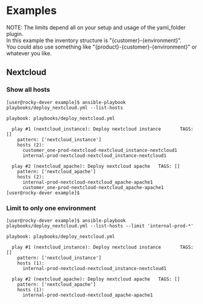 # Examples
NOTE: The limits depend all on your setup and usage of the yaml_folder plugin.  
In this example the inventory structure is "{customer}-{environment}".  
You could also use something like "{product}-{customer}-{environment}" or whatever you like.

## Nextcloud
### Show all hosts
```
[user@rocky-dever example]$ ansible-playbook playbooks/deploy_nextcloud.yml --list-hosts 

playbook: playbooks/deploy_nextcloud.yml

  play #1 (nextcloud_instance): Deploy nextcloud instance       TAGS: []
    pattern: ['nextcloud_instance']
    hosts (2):
      customer_one-prod-nextcloud-nextcloud_instance-nextcloud1
      internal-prod-nextcloud-nextcloud_instance-nextcloud1

  play #2 (nextcloud_apache): Deploy nextcloud apache   TAGS: []
    pattern: ['nextcloud_apache']
    hosts (2):
      internal-prod-nextcloud-nextcloud_apache-apache1
      customer_one-prod-nextcloud-nextcloud_apache-apache1
[user@rocky-dever example]$
```

### Limit to only one environment
```
[user@rocky-dever example]$ ansible-playbook playbooks/deploy_nextcloud.yml --list-hosts --limit 'internal-prod-*'

playbook: playbooks/deploy_nextcloud.yml

  play #1 (nextcloud_instance): Deploy nextcloud instance       TAGS: []
    pattern: ['nextcloud_instance']
    hosts (1):
      internal-prod-nextcloud-nextcloud_instance-nextcloud1

  play #2 (nextcloud_apache): Deploy nextcloud apache   TAGS: []
    pattern: ['nextcloud_apache']
    hosts (1):
      internal-prod-nextcloud-nextcloud_apache-apache1
```

